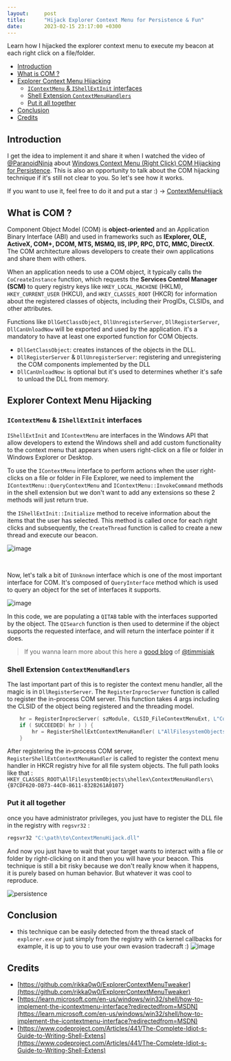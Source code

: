 ```yaml
---
layout:     post
title:      "Hijack Explorer Context Menu for Persistence & Fun"
date:       2023-02-15 23:17:00 +0300
---
```


Learn how I hijacked the explorer context menu to execute my beacon at each right click on a file/folder.

- [Introduction](#introduction)
- [What is COM ?](#what-is-com-)
- [Explorer Context Menu Hijacking](#explorer-context-menu-hijacking)
  - [`IContextMenu` & `IShellExtInit` interfaces](#icontextmenu--ishellextinit-interfaces)
  - [Shell Extension `ContextMenuHandlers`](#shell-extension-contextmenuhandlers)
  - [Put it all together](#put-it-all-together)
- [Conclusion](#conclusion)
- [Credits](#credits)

## Introduction

I get the idea to implement it and share it when I watched the video of [@ParanoidNinja](https://twitter.com/NinjaParanoid) about [Windows Context Menu (Right Click) COM Hijacking for Persistence](https://www.youtube.com/watch?v=SwdmijpSjjA&ab_channel=ChetanNayak). This is also an opportunity to talk about the COM hijacking technique if it's still not clear to you. So let's see how it works.

If you want to use it, feel free to do it and put a star :) -> [ContextMenuHijack](https://github.com/RistBS/ContextMenuHijack)


## What is COM ?

Component Object Model (COM) is **object-oriented** and an Application Binary Interface (ABI) and used in frameworks such as **IExplorer, OLE, ActiveX, COM+, DCOM, MTS, MSMQ, IIS, IPP, RPC, DTC, MMC, DirectX**. The COM architecture allows developers to create their own applications and share them with others.

When an application needs to use a COM object, it typically calls the `CoCreateInstance` function, which requests the **Services Control Manager (SCM)** to query registry keys like `HKEY_LOCAL_MACHINE` (HKLM), `HKEY_CURRENT_USER` (HKCU), and `HKEY_CLASSES_ROOT` (HKCR) for information about the registered classes of objects, including their ProgIDs, CLSIDs, and other attributes.

Functions like `DllGetClassObject`, `DllUnregisterServer`, `DllRegisterServer`, `DllCanUnloadNow` will be exported and used by the application. it's a mandatory to have at least one exported function for COM Objects.

- `DllGetClassObject`: creates instances of the objects in the DLL.
- `DllRegisterServer` & `DllUnregisterServer`: registering and unregistering the COM components implemented by the DLL
- `DllCanUnloadNow`: is optional but it's used to determines whether it's safe to unload the DLL from memory.


## Explorer Context Menu Hijacking

### `IContextMenu` & `IShellExtInit` interfaces

`IShellExtInit` and `IContextMenu` are interfaces in the Windows API that allow developers to extend the Windows shell and add custom functionality to the context menu that appears when users right-click on a file or folder in Windows Explorer or Desktop.

To use the `IContextMenu` interface to perform actions when the user right-clicks on a file or folder in File Explorer, we need to implement the `IContextMenu::QueryContextMenu` and `IContextMenu::InvokeCommand` methods in the shell extension but we don't want to add any extensions so these 2 methods will just return true.


the `IShellExtInit::Initialize` method to receive information about the items that the user has selected. This method is called once for each right clicks and subsequently, the `CreateThread` function is called to create a new thread and execute our beacon.

![image](https://user-images.githubusercontent.com/75935486/219230859-88beeff1-42d7-418a-a0e6-48ab388ec0e9.png)

<br>

Now, let's talk a bit of `IUnknown` interface which is one of the most important interface for COM. It's composed of `QueryInterface` method which is used to query an object for the set of interfaces it supports.

![image](https://user-images.githubusercontent.com/75935486/219230767-dd2be089-e596-447e-906d-91088bc85d91.png)

In this code, we are populating a `QITAB` table with the interfaces supported by the object. The `QISearch` function is then used to determine if the object supports the requested interface, and will return the interface pointer if it does.

> If you wanna learn more about this here a [good blog](https://www.timdbg.com/posts/vtables/) of [@timmisiak](https://twitter.com/timmisiak)

### Shell Extension `ContextMenuHandlers`

The last important part of this is to register the context menu handler, all the magic is in `DllRegisterServer`. The `RegisterInprocServer` function is called to register the in-process COM server. This function takes 4 args including the CLSID of the object being registered and the threading model.
```c
    hr = RegisterInprocServer( szModule, CLSID_FileContextMenuExt, L"ContextMenuHijack.FileContextMenuExt Class", L"Apartment" );
    if ( SUCCEEDED( hr ) ) {
        hr = RegisterShellExtContextMenuHandler( L"AllFilesystemObjects", CLSID_FileContextMenuExt, L"ContextMenuHijack.FileContextMenuExt" );
    }
```
After registering the in-process COM server, `RegisterShellExtContextMenuHandler` is called to register the context menu handler in HKCR registry hive for all file system objects. The full path looks like that : `HKEY_CLASSES_ROOT\AllFilesystemObjects\shellex\ContextMenuHandlers\{B7CDF620-DB73-44C0-8611-832B261A0107}`



### Put it all together

once you have administrator privileges, you just have to register the DLL file in the registry with `regsvr32` : 

```powershell
regsvr32 "C:\path\to\ContextMenuHijack.dll"
```

And now you just have to wait that your target wants to interact with a file or folder by right-clicking on it and then you will have your beacon. This technique is still a bit risky because we don't really know when it happens, it is purely based on human behavior. But whatever it was cool to reproduce.


![persistence](https://user-images.githubusercontent.com/75935486/222849525-1f71c46d-59f4-4d8f-ad06-58d8158d73bc.gif)


## Conclusion

- this technique can be easily detected from the thread stack of `explorer.exe` or just simply from the registry with `Cm` kernel callbacks for example, it is up to you to use your own evasion tradecraft :)
![image](https://user-images.githubusercontent.com/75935486/212399032-3249579d-fff5-42e7-b18b-b3e7d13efaad.png)


## Credits 

- [https://github.com/rikka0w0/ExplorerContextMenuTweaker](https://github.com/rikka0w0/ExplorerContextMenuTweaker)
- [https://learn.microsoft.com/en-us/windows/win32/shell/how-to-implement-the-icontextmenu-interface?redirectedfrom=MSDN](https://learn.microsoft.com/en-us/windows/win32/shell/how-to-implement-the-icontextmenu-interface?redirectedfrom=MSDN)
- [https://www.codeproject.com/Articles/441/The-Complete-Idiot-s-Guide-to-Writing-Shell-Extens](https://www.codeproject.com/Articles/441/The-Complete-Idiot-s-Guide-to-Writing-Shell-Extens)
